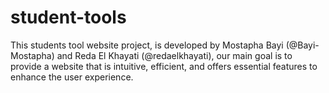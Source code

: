 # student-tools
This students tool website project, is developed by Mostapha Bayi (@Bayi-Mostapha) and Reda El Khayati (@redaelkhayati), our main goal is to provide a website that is intuitive, efficient, and offers essential features to enhance the user experience.
